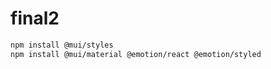 # final2

```bash
npm install @mui/styles
npm install @mui/material @emotion/react @emotion/styled
```
